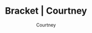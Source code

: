 ---
layout: post
author: Courtney
permalink: /bracket/courtney/
title: Bracket | Courtney
teams: ['Gonzaga', 'Boise St.', 'UConn', 'Arkansas', 'Alabama', 'Texas Tech', 'Michigan St.', 'Duke', 'Baylor', 'North Carolina', 'Indiana', 'UCLA', 'Virginia Tech', 'Purdue', 'Murray St.', 'Kentucky', 'Gonzaga', 'UConn', 'Texas Tech', 'Duke', 'Baylor', 'Indiana', 'Purdue', 'Kentucky', 'Gonzaga', 'Duke', 'Baylor', 'Purdue', 'Duke', 'Baylor', 'Duke', 'Duke', 'Villanova', 'Villanova', 'Auburn', 'Illinois', 'Villanova', 'Kansas', 'Auburn', 'Arizona', 'Illinois', 'Tennessee', 'Villanova', 'Kansas', 'Iowa', 'LSU', 'Auburn', 'Arizona', 'Seton Hall', 'Houston', 'Illinois', 'Michigan', 'Tennessee', 'Ohio St.', 'Villanova', 'Kansas', 'Creighton', 'Iowa', 'Providence', 'LSU', 'Wisconsin', 'Miami', 'Auburn']
correct: ['correct', 'wrong', 'wrong', 'correct', 'wrong', 'correct', 'correct', 'correct', 'correct', 'correct', 'wrong', 'correct', 'wrong', 'correct', 'correct', 'wrong', 'correct', 'wrong', '', '', 'wrong', 'wrong', '', 'wrong', '', '', 'wrong', '', '', 'wrong', '', '', '', '', '', '', '', '', '', '', '', 'wrong', '', 'correct', 'wrong', 'wrong', '', 'correct', 'wrong', 'correct', 'correct', 'correct', 'correct', 'correct', 'correct', 'correct', 'correct', 'wrong', 'correct', 'wrong', 'correct', 'correct', 'correct']
points: [1, 0, 0, 1, 0, 1, 1, 1, 1, 1, 0, 1, 0, 1, 1, 0, 2, 0, 0, 0, 0, 0, 0, 0, 0, 0, 0, 0, 0, 0, 0, 0, 0, 0, 0, 0, 0, 0, 0, 0, 0, 0, 0, 2, 0, 0, 0, 1, 0, 1, 1, 1, 1, 1, 1, 1, 1, 0, 1, 0, 1, 1, 1]
logo: c-av.png
---
